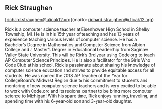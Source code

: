 ## Rick Straughen

[richard.straughen@uticak12.org](mailto: richard.straughen@uticak12.org)

Rick is a computer science teacher at Eisenhower High School in Shelby Township, MI. He is in his 15th year of teaching and has 13 years of experience teaching various levels of computer science. He has a Bachelor’s Degree in Mathematics and Computer Science from Albion College and a Master’s Degree in Educational Leadership from Saginaw Valley State University. This will be Rick’s 3rd year using Code.org to teach AP Computer Science Principles. He is also a facilitator for the Girls Who Code Club at his school. Rick is passionate about sharing his knowledge of computer science education and strives to provide equitable access for all students. He was named the 2018 AP Teacher of the Year for CollegeBoard’s Midwest Region due to his commitment to students and mentoring of new computer science teachers and is very excited to be able to work with Code.org and its regional partner to be bring more computer science to Michigan! With his spare time, Rick enjoys running, traveling, and spending time with his 6-year-old son and 3-year-old daughter.
